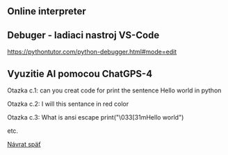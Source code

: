 ## Online interpreter

## Debuger - ladiaci nastroj VS-Code
https://pythontutor.com/python-debugger.html#mode=edit

## Vyuzitie AI pomocou ChatGPS-4

Otazka c.1: can you creat code for print the sentence Hello world in python

Otazka c.2: I will this sentance in red color

Otazka c.3: What is ansi escape
print("\033[31mHello world")

etc.

[Návrat späť](../../Aplikovaná%20informatika%204.%20ročník/0.%20Príprava%20prostredia/Príprava_prostredia.md)